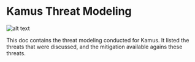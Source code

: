 # Kamus Threat Modeling

![alt text](asset://assets/images/diagram.png)

This doc contains the threat modeling conducted for Kamus. It listed the threats that were discussed, and the mitigation available agains these threats.